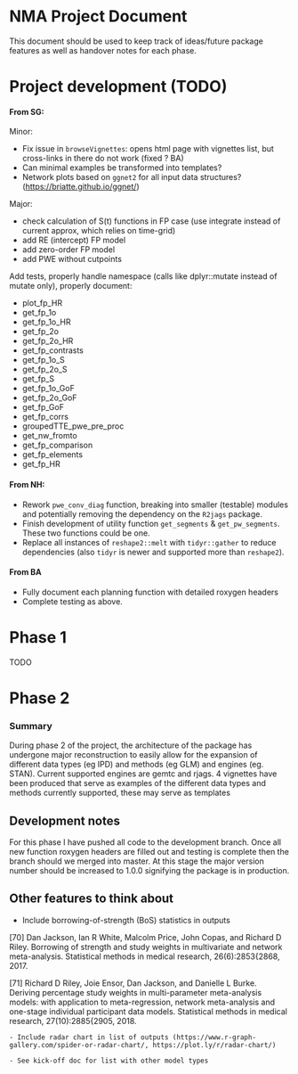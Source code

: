 # NMA Project Document
This document should be used to keep track of ideas/future package features as well as handover notes for each phase.

# Project development (TODO)

#### From SG:

Minor:

  * Fix issue in `browseVignettes`: opens html page with vignettes list, but cross-links in there do not work (fixed ? BA)
  * Can minimal examples be transformed into templates?
  * Network plots based on `ggnet2` for all input data structures? (https://briatte.github.io/ggnet/)


Major:

  * check calculation of S(t) functions in FP case (use integrate instead of current approx, which relies on time-grid)
  * add RE (intercept) FP model
  * add zero-order FP model
  * add PWE without cutpoints

Add tests, properly handle namespace (calls like dplyr::mutate instead of mutate only), properly document:

* plot_fp_HR
* get_fp_1o
* get_fp_1o_HR
* get_fp_2o
* get_fp_2o_HR
* get_fp_contrasts
* get_fp_1o_S
* get_fp_2o_S
* get_fp_S
* get_fp_1o_GoF
* get_fp_2o_GoF
* get_fp_GoF
* get_fp_corrs
* groupedTTE_pwe_pre_proc
* get_nw_fromto
* get_fp_comparison
* get_fp_elements
* get_fp_HR

#### From NH:

* Rework `pwe_conv_diag` function, breaking into smaller (testable) modules and potentially removing the dependency on the `R2jags` package.
* Finish development of utility function `get_segments` & `get_pw_segments`. These two functions could be one.
* Replace all instances of `reshape2::melt` with `tidyr::gather` to reduce dependencies (also `tidyr` is newer and supported more than `reshape2`).

#### From BA
* Fully document each planning function with detailed roxygen headers
* Complete testing as above.

# Phase 1 
TODO

# Phase 2

### Summary

During phase 2 of the project, the architecture of the package has undergone major reconstruction to easily allow for the expansion of different data types (eg IPD) and methods (eg GLM) and engines (eg. STAN).
Current supported engines are gemtc and rjags. 
4 vignettes have been produced that serve as examples of the different data types and methods currently supported, these may serve as templates

## Development notes
For this phase I have pushed all code to the development branch. Once all new function roxygen headers are filled out and testing is complete then the branch should we merged into master. At this stage the major version number should be increased to 1.0.0 signifying the package is in production. 


## Other features to think about
* Include borrowing-of-strength (BoS) statistics in outputs  

[70] Dan Jackson, Ian R White, Malcolm Price, John Copas, and Richard D Riley. Borrowing of
strength and study weights in multivariate and network meta-analysis. Statistical methods in
medical research, 26(6):2853{2868, 2017.
  
  [71] Richard D Riley, Joie Ensor, Dan Jackson, and Danielle L Burke. Deriving percentage
  study weights in multi-parameter meta-analysis models: with application to meta-regression,
  network meta-analysis and one-stage individual participant data models. Statistical methods
  in medical research, 27(10):2885{2905, 2018.
    
    - Include radar chart in list of outputs (https://www.r-graph-gallery.com/spider-or-radar-chart/, https://plot.ly/r/radar-chart/)
    
    - See kick-off doc for list with other model types